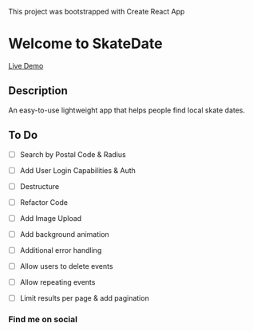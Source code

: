 This project was bootstrapped with Create React App

# Welcome to SkateDate

[Live Demo](http://skatedate.jasminecarbone.tech/)
## Description
An easy-to-use lightweight app that helps people find local skate dates.

## To Do
- [ ] Search by Postal Code & Radius
- [ ] Add User Login Capabilities & Auth
- [ ] Destructure
- [ ] Refactor Code
- [ ] Add Image Upload
- [ ] Add background animation
- [ ] Additional error handling
- [ ] Allow users to delete events
- [ ] Allow repeating events
- [ ] Limit results per page & add pagination


### Find me on social
